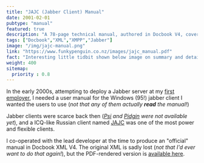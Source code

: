 ```yaml
---
title: "JAJC (Jabber Client) Manual"
date: 2001-02-01
pubtype: "manual"
featured: true
description: "A 78-page technical manual, authored in Docbook V4, covering the complete featureset of a popular Jabber client (in 2002)"
tags: ["Docbook","XML","XMPP","Jabber"]
image: "/img/jajc-manual.png"
link: "https://www.funkypenguin.co.nz/images/jajc_manual.pdf"
fact: "Interesting little tidbit shown below image on summary and detail page"
weight: 400
sitemap:
  priority : 0.8
---
```


In the early 2000s, attempting to deploy a Jabber server at my [first employer](/#experience), I needed a user manual for the Windows (95!) jabber client I wanted the users to use (_not that any of them actually **read** the manual!_)

Jabber clients were scarce back then (_[Psi](https://psi-im.org/) and [Pidgin](https://pidgin.im/) were not available yet_), and a ICQ-like Russian client named [JAJC](http://jajc.jrudevels.org/) was one of the most power and flexible clients.

I co-operated with the lead developer at the time to produce an "official" manual in Docbook XML V4. The original XML is sadly lost (_not that I'd ever want to do that again!_), but the PDF-rendered version is [available here](https://www.funkypenguin.co.nz/images/jajc_manual.pdf).
